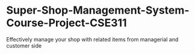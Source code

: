 # Super-Shop-Management-System-Course-Project-CSE311
Effectively manage your shop with related items from managerial and customer side
